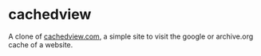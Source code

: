 # cachedview

A clone of [cachedview.com](https://cachedview.com/), a simple site to visit the google or archive.org cache of a website.